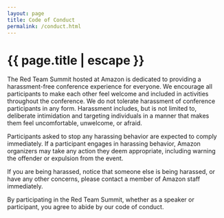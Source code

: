 ```yaml
---
layout: page
title: Code of Conduct
permalink: /conduct.html
---
```


<h1 class="page-title black-text">{{ page.title | escape }}</h1>

The Red Team Summit hosted at Amazon is dedicated to providing a harassment-free
conference experience for everyone. We encourage all participants to make each
other feel welcome and included in activities throughout the conference. We do
not tolerate harassment of conference participants in any form. Harassment
includes, but is not limited to, deliberate intimidation and targeting
individuals in a manner that makes them feel uncomfortable, unwelcome, or
afraid.

Participants asked to stop any harassing behavior are expected to comply
immediately. If a participant engages in harassing behavior, Amazon organizers
may take any action they deem appropriate, including warning the offender or
expulsion from the event.

If you are being harassed, notice that someone else is being harassed, or have
any other concerns, please contact a member of Amazon staff immediately.

By participating in the Red Team Summit, whether as a speaker or participant,
you agree to abide by our code of conduct.
